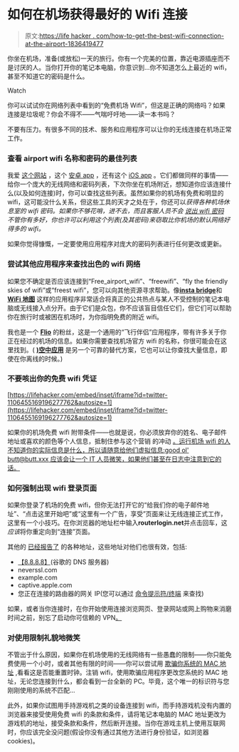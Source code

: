 # 如何在机场获得最好的 Wifi 连接

> 原文:[https://life hacker . com/how-to-get-the-best-wifi-connection-at-the-airport-1836419477](https://lifehacker.com/how-to-get-the-best-wifi-connection-at-the-airport-1836419477)

你坐在机场，准备(或放松)一天的旅行。你有一个完美的位置，靠近电源插座而不是讨厌的人。当你打开你的笔记本电脑，你意识到...你不知道怎么上最近的 wifi，甚至不知道它的密码是什么。

Watch

你可以试试你在网络列表中看到的“免费机场 Wifi”，但这是正确的网络吗？如果连接是垃圾呢？你会不得不——气喘吁吁地——读一本书吗？

不要有压力。有很多不同的技术、服务和应用程序可以让你的无线连接在机场正常工作。

### 查看 airport wifi 名称和密码的最佳列表

我爱 [这个网站](https://www.google.com/maps/d/u/0/viewer?mid=1Z1dI8hoBZSJNWFx2xr_MMxSxSxY&ll=35.75957372803154%2C-64.3233255076758&z=5) ，这个 [安卓 app](https://play.google.com/store/apps/details?id=com.foxnomad.wifox.wifox) ，还有这个 [iOS app](https://apps.apple.com/us/app/wifox/id1130542083) 。它们都做同样的事情——给你一个庞大的无线网络和密码列表，下次你坐在机场附近，想知道你应该连接什么(以及如何连接)时，你可以查找这些列表。虽然如果你的机场有免费和明显的 wifi，这可能没什么关系，但这些工具的天才之处在于，你还可以*获得各种机场休息室的 wifi 密码。如果你不够花哨，进不去，而且客服人员不会 [说出 wifi 密码](https://www.reddit.com/r/digitalnomad/comments/9ay8pb/unlimited_1hour_free_wifi/e4zpprk/) 不管你有多好，你也许可以利用这个列表(及其密码)来窃取比你机场的默认网络好得多的 wifi。* 

如果你觉得慷慨，一定要使用应用程序对庞大的密码列表进行任何更改或更新。

### 尝试其他应用程序来查找出色的 wifi 网络

如果您不确定是否应该连接到“Free_airport_wifi”、“freewifi”、“fly the friendly skies of wifi”或“freest wifi”，您可以向其他资源寻求帮助。像[**insta bridge**](https://instabridge.com/en/)和 [**WiFi 地图**](https://www.wifimap.io/) 这样的应用程序非常适合将真正的公共热点与某人不受控制的笔记本电脑或无线接入点分开。由于它们是众包，你不应该盲目信任它们，但它们可以帮助你在旅行时或被困在机场时，为你指明免费的附近 wifi。

我也是一个 [**Flio**](https://www.flio.com/) 的粉丝，这是一个通用的“飞行伴侣”应用程序，带有许多关于你正在经过的机场的信息。如果你需要查找机场官方 wifi 的名称，你很可能会在这里找到。( [**)空中应用**](https://www.appintheair.mobi/) 是另一个可靠的替代方案，它也可以让你查找大量信息，即使在你离线的时候。)

### 不要咳出你的免费 wifi 凭证

 [https://lifehacker.com/embed/inset/iframe?id=twitter-1106455169196277762&autosize=1](https://lifehacker.com/embed/inset/iframe?id=twitter-1106455169196277762&autosize=1) 

如果你的机场免费 wifi 附带条件——也就是说，你必须放弃你的姓名、电子邮件地址或喜欢的颜色等个人信息，抵制住参与这个营销 的冲动 [。运行机场 wifi 的人不知道你的实际信息是什么，所以请随意给他们虚拟信息:good ol' butt@butt.xxx 应该会让一个 IT 人员微笑，如果他们甚至在日志中注意到它的话。](https://www.reddit.com/r/assholedesign/comments/5ibzko/want_the_free_wifi_give_us_your_email_so_we_can/)

### 如何强制出现 wifi 登录页面

如果你登录了机场的免费 wifi，但你无法打开它的“给我们你的电子邮件地址”、“点击这里开始吧”或“这里有一个广告，享受”页面来让无线连接正式工作，这里有一个小技巧。在你浏览器的地址栏中输入**routerlogin.net**并点击回车，这*应该*将你重定向到“连接”页面。

其他的 [已经报告了](https://www.reddit.com/r/YouShouldKnow/comments/9fuiq7/ysk_how_to_get_a_public_wifi_login_page_to_appear/) 的各种地址，这些地址对他们也很有效，包括:

*   [【8.8.8.8】](http://8.8.8.8/)(谷歌的 DNS 服务器)
*   neverssl.com
*   example.com
*   captive.apple.com
*   您正在连接的路由器的网关 IP(您可以通过 [命令提示符/终端](https://lifehacker.com/how-to-make-your-wifi-router-as-secure-as-possible-1827695547) 来查找)

如果，或者当你连接时，在你开始使用连接浏览网页、登录网站或网上购物来消磨时间之前，别忘了启动你可信赖的 VPN[。](https://lifehacker.com/how-to-find-a-trustworthy-vpn-1833045522)

### 对使用限制礼貌地微笑

不管出于什么原因，如果你在机场使用的无线网络有一些愚蠢的限制——你只能免费使用一个小时，或者其他有限的时间——你可以尝试用 [欺骗你系统的 MAC 地址](https://github.com/feross/spoof) ,看看这是否能重置时钟。注销 wifi，使用欺骗应用程序更改您系统的 MAC 地址，无论您连接到什么，都会看到一台全新的 PC。毕竟，这个唯一的标识符与您刚刚使用的系统不匹配...

此外，如果你试图用手持游戏机之类的设备连接到 wifi，而手持游戏机没有内置的浏览器来接受使用免费 wifi 的条款和条件，请将笔记本电脑的 MAC 地址更改为游戏机的地址，接受条款和条件，然后断开连接。当你在游戏主机上使用互联网时，你应该完全没问题(假设你没有通过其他方法进行身份验证，如浏览器 cookies)。